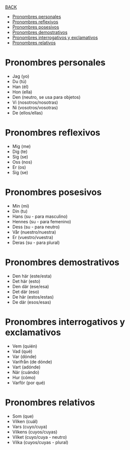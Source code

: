 [BACK](./VOCABULARY.md)

- [Pronombres personales](#pronombres-personales)
- [Pronombres reflexivos](#pronombres-reflexivos)
- [Pronombres posesivos](#pronombres-posesivos)
- [Pronombres demostrativos](#pronombres-demostrativos)
- [Pronombres interrogativos y exclamativos](#pronombres-interrogativos-y-exclamativos)
- [Pronombres relativos](#pronombres-relativos)

# Pronombres personales

- Jag (yo)
- Du (tú)
- Han (él)
- Hon (ella)
- Den (neutro, se usa para objetos)
- Vi (nosotros/nosotras)
- Ni (vosotros/vosotras)
- De (ellos/ellas)

# Pronombres reflexivos

- Mig (me)
- Dig (te)
- Sig (se)
- Oss (nos)
- Er (os)
- Sig (se)

# Pronombres posesivos

- Min (mi)
- Din (tu)
- Hans (su - para masculino)
- Hennes (su - para femenino)
- Dess (su - para neutro)
- Vår (nuestro/nuestra)
- Er (vuestro/vuestra)
- Deras (su - para plural)

# Pronombres demostrativos

- Den här (este/esta)
- Det här (esto)
- Den där (ese/esa)
- Det där (eso)
- De här (estos/estas)
- De där (esos/esas)

# Pronombres interrogativos y exclamativos

- Vem (quién)
- Vad (qué)
- Var (dónde)
- Varifrån (de dónde)
- Vart (adónde)
- När (cuándo)
- Hur (cómo)
- Varför (por qué)

# Pronombres relativos

- Som (que)
- Vilken (cuál)
- Vars (cuyo/cuya)
- Vilkens (cuyos/cuyas)
- Vilket (cuyo/cuya - neutro)
- Vilka (cuyos/cuyas - plural)